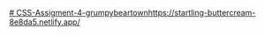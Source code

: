 [# CSS-Assigment-4-grumpybeartown](https://startling-buttercream-8e8da5.netlify.app/)https://startling-buttercream-8e8da5.netlify.app/
